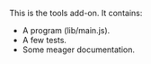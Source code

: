 This is the tools add-on.  It contains:

* A program (lib/main.js).
* A few tests.
* Some meager documentation.
